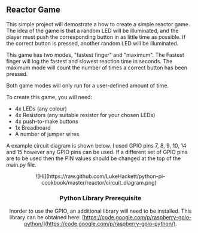 Reactor Game
-------

This simple project will demostrate a how to create a simple reactor game. The idea of the game is that a random LED will be illuminated, and the player must push the corresponding button in as little time as possible. If the correct button is pressed, another random LED will be illuminated.

This game has two modes, "fastest finger" and "maximum". The Fastest finger will log the fastest and slowest reaction time in seconds. The maximum mode will count the number of times a correct button has been pressed.

Both game modes will only run for a user-defined amount of time.

To create this game, you will need:

* 4x LEDs (any colour)
* 4x Resistors (any suitable resistor for your chosen LEDs)
* 4x push-to-make buttons
* 1x Breadboard
* A number of jumper wires


A example circuit diagram is shown below. I used GPIO pins 7, 8, 9, 10, 14 and 15 however any GPIO pins can be used. If a different set of GPIO pins are to be used then the PIN values should be changed at the top of the main.py file.

<center>![Hi](https://raw.github.com/LukeHackett/python-pi-cookbook/master/reactor/circuit_diagram.png) &nbsp;



### Python Library Prerequisite

Inorder to use the GPIO, an additional library will need to be installed. This library can be obtained here: [https://code.google.com/p/raspberry-gpio-python/](https://code.google.com/p/raspberry-gpio-python/).